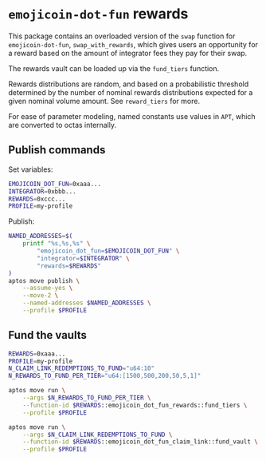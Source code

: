 # `emojicoin-dot-fun` rewards

This package contains an overloaded version of the `swap` function for
`emojicoin-dot-fun`, `swap_with_rewards`, which gives users an opportunity for a
reward based on the amount of integrator fees they pay for their swap.

The rewards vault can be loaded up via the `fund_tiers` function.

Rewards distributions are random, and based on a probabilistic threshold
determined by the number of nominal rewards distributions expected for a given
nominal volume amount. See `reward_tiers` for more.

For ease of parameter modeling, named constants use values in `APT`, which are
converted to octas internally.

## Publish commands

Set variables:

```sh
EMOJICOIN_DOT_FUN=0xaaa...
INTEGRATOR=0xbbb...
REWARDS=0xccc...
PROFILE=my-profile
```

Publish:

```sh
NAMED_ADDRESSES=$(
    printf "%s,%s,%s" \
        "emojicoin_dot_fun=$EMOJICOIN_DOT_FUN" \
        "integrator=$INTEGRATOR" \
        "rewards=$REWARDS"
)
aptos move publish \
    --assume-yes \
    --move-2 \
    --named-addresses $NAMED_ADDRESSES \
    --profile $PROFILE
```

## Fund the vaults

```sh
REWARDS=0xaaa...
PROFILE=my-profile
N_CLAIM_LINK_REDEMPTIONS_TO_FUND="u64:10"
N_REWARDS_TO_FUND_PER_TIER="u64:[1500,500,200,50,5,1]"
```

```sh
aptos move run \
    --args $N_REWARDS_TO_FUND_PER_TIER \
    --function-id $REWARDS::emojicoin_dot_fun_rewards::fund_tiers \
    --profile $PROFILE
```

```sh
aptos move run \
    --args $N_CLAIM_LINK_REDEMPTIONS_TO_FUND \
    --function-id $REWARDS::emojicoin_dot_fun_claim_link::fund_vault \
    --profile $PROFILE
```
